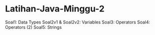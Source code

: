 # Latihan-Java-Minggu-2
Soal1: Data Types
Soal2v1 & Soal2v2: Variables
Soal3: Operators
Soal4: Operators (2)
Soal5: Strings
